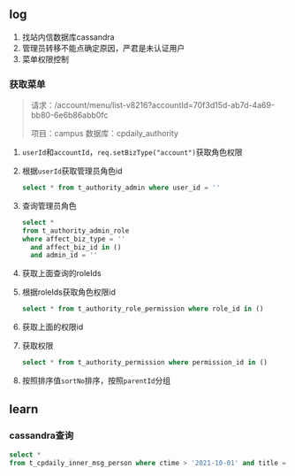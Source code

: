 ## log

1. 找站内信数据库cassandra
2. 管理员转移不能点确定原因，严君是未认证用户
3. 菜单权限控制

### 获取菜单

> 请求：/account/menu/list-v8216?accountId=70f3d15d-ab7d-4a69-bb80-6e6b86abb0fc
>
> 项目：campus  数据库：cpdaily_authority

1. `userId`和`accountId`，`req.setBizType("account")`获取角色权限

2. 根据`userId`获取管理员角色id

   ```sql
   select * from t_authority_admin where user_id = ''
   ```

3. 查询管理员角色

   ```sql
   select *
   from t_authority_admin_role
   where affect_biz_type = ''
     and affect_biz_id in ()
     and admin_id = ''
   ```

4. 获取上面查询的roleIds

5. 根据roleIds获取角色权限id

   ```sql
   select * from t_authority_role_permission where role_id in ()
   ```

6. 获取上面的权限id

7. 获取权限

   ```sql
   select * from t_authority_permission where permission_id in ()
   ```

8. 按照排序值`sortNo`排序，按照`parentId`分组

## learn

### cassandra查询

```sql
select *
from t_cpdaily_inner_msg_person where ctime > '2021-10-01' and title = '修改用户信息通知' ALLOW FILTERING ;
```

